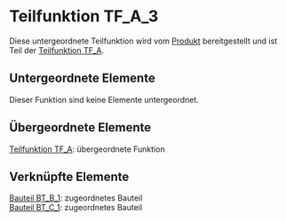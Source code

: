 # Teilfunktion TF_A_3
Diese untergeordnete Teilfunktion wird vom [Produkt](Produkt.md) bereitgestellt und ist Teil der [Teilfunktion TF_A](TF_A.md).

## Untergeordnete Elemente
Dieser Funktion sind keine Elemente untergeordnet.

## Übergeordnete Elemente
[Teilfunktion TF_A](TF_A.md): übergeordnete Funktion

## Verknüpfte Elemente
[Bauteil BT_B_1](BT_B_1.md): zugeordnetes Bauteil  
[Bauteil BT_C_1](BT_C_1.md): zugeordnetes Bauteil
